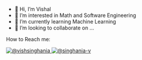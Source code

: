 - 👋 Hi, I’m Vishal
- 👀 I’m interested in Math and Software Engineering 
- 🌱 I’m currently learning Machine Learning
- 💞️ I’m looking to collaborate on ...

How to Reach me:

<a href="https://twitter.com/vishsinghania">
         <img alt="@vishsinghania" src="https://img.icons8.com/color/48/000000/twitter-circled--v1.png">
         
<a href="https://www.linkedin.com/in/singhania-v/">
         <img alt="@singhania-v" src="https://img.icons8.com/fluency/48/000000/linkedin.png">

<!---
SinghaniaV/SinghaniaV is a ✨ special ✨ repository because its `README.md` (this file) appears on your GitHub profile.
You can click the Preview link to take a look at your changes.
--->
